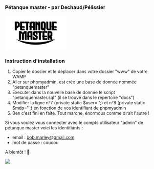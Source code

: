 ### Pétanque master - par Dechaud/Pélissier
<img src="img/website/petanque-master-wallpaper.jpg" width="200">

### Instruction d'installation
1. Copier le dossier et le déplacer dans votre dossier "www" de votre WAMP
2. Aller sur phpmyadmin, est crée une base de donnée nommée "petanquemaster"
3. Executer dans la nouvelle base de donnée le script "petanquemaster.sql" (il se trouve dans le répertoire "docs")
4. Modifier la ligne n°7 (private static $user='';) et n°8 (private static $mdp='';) en fonction de vos identifiant de phpmyadmin
5. Ben c'est fini en faite. Tout marche, énormous comme dirait l'autre !

Si vous voulez vous connecter avec le compts utilisateur "admin" de pétanque master voici les identifiants :
 * email : bob.marley@gmail.com
 * mot de passe : coucou
 
 A bientôt ! :wave:
 
<img src="https://media.giphy.com/media/hmxZRW8mhs4ak/giphy.gif" width="200">
